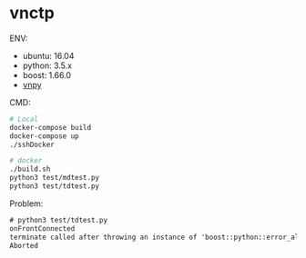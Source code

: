 # vnctp

ENV:

- ubuntu: 16.04
- python: 3.5.x
- boost: 1.66.0
- [vnpy](https://github.com/vnpy/vnpy)

CMD:

```sh
# Local
docker-compose build
docker-compose up
./sshDocker

# docker
./build.sh
python3 test/mdtest.py
python3 test/tdtest.py
```

Problem:

```txt
# python3 test/tdtest.py
onFrontConnected
terminate called after throwing an instance of 'boost::python::error_already_set'
Aborted
```